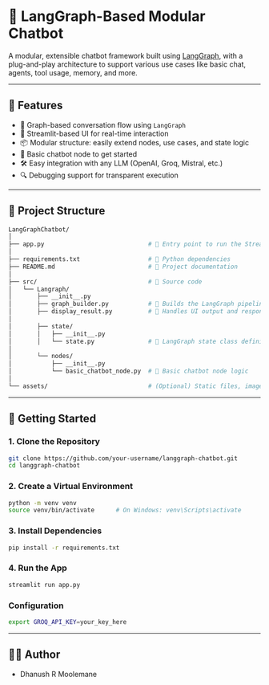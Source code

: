# 🤖 LangGraph-Based Modular Chatbot

A modular, extensible chatbot framework built using [LangGraph](https://python.langchain.com/docs/langgraph/), with a plug-and-play architecture to support various use cases like basic chat, agents, tool usage, memory, and more.

---

## 📌 Features

- 🔁 Graph-based conversation flow using `LangGraph`
- 💬 Streamlit-based UI for real-time interaction
- 📦 Modular structure: easily extend nodes, use cases, and state logic
- 🧠 Basic chatbot node to get started
- 🛠️ Easy integration with any LLM (OpenAI, Groq, Mistral, etc.)
- 🔍 Debugging support for transparent execution

---

## 🧱 Project Structure
```bash
LangGraphChatbot/
│
├── app.py                             # 🔹 Entry point to run the Streamlit chatbot app
│
├── requirements.txt                   # 🔹 Python dependencies
├── README.md                          # 🔹 Project documentation
│
├── src/                               # 🔸 Source code
│   └── Langraph/
│       ├── __init__.py
│       ├── graph_builder.py           # 🔹 Builds the LangGraph pipeline based on usecase
│       ├── display_result.py          # 🔹 Handles UI output and response display in Streamlit
│
│       ├── state/
│       │   ├── __init__.py
│       │   └── state.py               # 🔹 LangGraph state class definition
│
│       └── nodes/
│           ├── __init__.py
│           └── basic_chatbot_node.py  # 🔹 Basic chatbot node logic
│
└── assets/                            # (Optional) Static files, images, logos, etc.
```

---

## 🚀 Getting Started

### 1. Clone the Repository

```bash
git clone https://github.com/your-username/langgraph-chatbot.git
cd langgraph-chatbot
```

### 2. Create a Virtual Environment

```bash
python -m venv venv
source venv/bin/activate      # On Windows: venv\Scripts\activate
```

### 3. Install Dependencies

```bash
pip install -r requirements.txt
```

### 4. Run the App

```bash
streamlit run app.py
```
### Configuration 

```bash
export GROQ_API_KEY=your_key_here
```

---

## 🙋‍♂️ Author
- Dhanush R Moolemane


